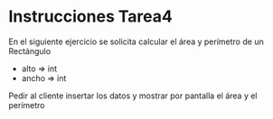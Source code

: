 # Instrucciones Tarea4

En el siguiente ejercicio se solicita calcular el área y perímetro de un Rectángulo
- alto => int
- ancho => int

Pedir al cliente insertar los datos y mostrar por pantalla el área y el perímetro
